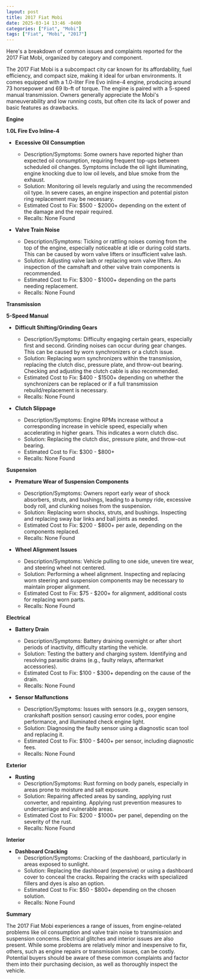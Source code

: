 ```yaml
---
layout: post
title: 2017 Fiat Mobi
date: 2025-03-14 13:46 -0400
categories: ["Fiat", "Mobi"]
tags: ["Fiat", "Mobi", "2017"]
---
```

Here's a breakdown of common issues and complaints reported for the 2017 Fiat Mobi, organized by category and component.

The 2017 Fiat Mobi is a subcompact city car known for its affordability, fuel efficiency, and compact size, making it ideal for urban environments. It comes equipped with a 1.0-liter Fire Evo inline-4 engine, producing around 73 horsepower and 69 lb-ft of torque. The engine is paired with a 5-speed manual transmission. Owners generally appreciate the Mobi's maneuverability and low running costs, but often cite its lack of power and basic features as drawbacks.

**Engine**

**1.0L Fire Evo Inline-4**

*   **Excessive Oil Consumption**
    *   Description/Symptoms: Some owners have reported higher than expected oil consumption, requiring frequent top-ups between scheduled oil changes. Symptoms include the oil light illuminating, engine knocking due to low oil levels, and blue smoke from the exhaust.
    *   Solution: Monitoring oil levels regularly and using the recommended oil type. In severe cases, an engine inspection and potential piston ring replacement may be necessary.
    *   Estimated Cost to Fix: $500 - $2000+ depending on the extent of the damage and the repair required.
    *   Recalls: None Found

*   **Valve Train Noise**
    *   Description/Symptoms: Ticking or rattling noises coming from the top of the engine, especially noticeable at idle or during cold starts. This can be caused by worn valve lifters or insufficient valve lash.
    *   Solution: Adjusting valve lash or replacing worn valve lifters. An inspection of the camshaft and other valve train components is recommended.
    *   Estimated Cost to Fix: $300 - $1000+ depending on the parts needing replacement.
    *   Recalls: None Found

**Transmission**

**5-Speed Manual**

*   **Difficult Shifting/Grinding Gears**
    *   Description/Symptoms: Difficulty engaging certain gears, especially first and second. Grinding noises can occur during gear changes. This can be caused by worn synchronizers or a clutch issue.
    *   Solution: Replacing worn synchronizers within the transmission, replacing the clutch disc, pressure plate, and throw-out bearing. Checking and adjusting the clutch cable is also recommended.
    *   Estimated Cost to Fix: $400 - $1500+ depending on whether the synchronizers can be replaced or if a full transmission rebuild/replacement is necessary.
    *   Recalls: None Found

*   **Clutch Slippage**
    *   Description/Symptoms: Engine RPMs increase without a corresponding increase in vehicle speed, especially when accelerating in higher gears. This indicates a worn clutch disc.
    *   Solution: Replacing the clutch disc, pressure plate, and throw-out bearing.
    *   Estimated Cost to Fix: $300 - $800+
    *   Recalls: None Found

**Suspension**

*   **Premature Wear of Suspension Components**
    *   Description/Symptoms: Owners report early wear of shock absorbers, struts, and bushings, leading to a bumpy ride, excessive body roll, and clunking noises from the suspension.
    *   Solution: Replacing worn shocks, struts, and bushings. Inspecting and replacing sway bar links and ball joints as needed.
    *   Estimated Cost to Fix: $200 - $800+ per axle, depending on the components replaced.
    *   Recalls: None Found

*   **Wheel Alignment Issues**
    *   Description/Symptoms: Vehicle pulling to one side, uneven tire wear, and steering wheel not centered.
    *   Solution: Performing a wheel alignment. Inspecting and replacing worn steering and suspension components may be necessary to maintain proper alignment.
    *   Estimated Cost to Fix: $75 - $200+ for alignment, additional costs for replacing worn parts.
    *   Recalls: None Found

**Electrical**

*   **Battery Drain**
    *   Description/Symptoms: Battery draining overnight or after short periods of inactivity, difficulty starting the vehicle.
    *   Solution: Testing the battery and charging system. Identifying and resolving parasitic drains (e.g., faulty relays, aftermarket accessories).
    *   Estimated Cost to Fix: $100 - $300+ depending on the cause of the drain.
    *   Recalls: None Found

*   **Sensor Malfunctions**
    *   Description/Symptoms: Issues with sensors (e.g., oxygen sensors, crankshaft position sensor) causing error codes, poor engine performance, and illuminated check engine light.
    *   Solution: Diagnosing the faulty sensor using a diagnostic scan tool and replacing it.
    *   Estimated Cost to Fix: $100 - $400+ per sensor, including diagnostic fees.
    *   Recalls: None Found

**Exterior**

*   **Rusting**
    *   Description/Symptoms: Rust forming on body panels, especially in areas prone to moisture and salt exposure.
    *   Solution: Repairing affected areas by sanding, applying rust converter, and repainting. Applying rust prevention measures to undercarriage and vulnerable areas.
    *   Estimated Cost to Fix: $200 - $1000+ per panel, depending on the severity of the rust.
    *   Recalls: None Found

**Interior**

*   **Dashboard Cracking**
    *   Description/Symptoms: Cracking of the dashboard, particularly in areas exposed to sunlight.
    *   Solution: Replacing the dashboard (expensive) or using a dashboard cover to conceal the cracks. Repairing the cracks with specialized fillers and dyes is also an option.
    *   Estimated Cost to Fix: $50 - $800+ depending on the chosen solution.
    *   Recalls: None Found

**Summary**

The 2017 Fiat Mobi experiences a range of issues, from engine-related problems like oil consumption and valve train noise to transmission and suspension concerns. Electrical glitches and interior issues are also present. While some problems are relatively minor and inexpensive to fix, others, such as engine repairs or transmission issues, can be costly. Potential buyers should be aware of these common complaints and factor them into their purchasing decision, as well as thoroughly inspect the vehicle.

